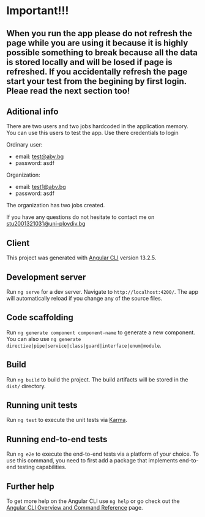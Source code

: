 # **Important!!!**

## When you run the app please do not refresh the page while you are using it because it is highly possible something to break because all the data is stored locally and will be losed if page is refreshed. If you accidentally refresh the page start your test from the begining by first login. Pleae read the next section too!

## Aditional info

There are two users and two jobs hardcoded in the application memory. You can use this users to test the app. Use there credentials to login

Ordinary user:

- email: test@abv.bg
- password: asdf

Organization:

- email: test1@abv.bg
- password: asdf

The organization has two jobs created.

If you have any questions do not hesitate to contact me on stu2001321031@uni-plovdiv.bg

## Client

This project was generated with [Angular CLI](https://github.com/angular/angular-cli) version 13.2.5.

## Development server

Run `ng serve` for a dev server. Navigate to `http://localhost:4200/`. The app will automatically reload if you change any of the source files.

## Code scaffolding

Run `ng generate component component-name` to generate a new component. You can also use `ng generate directive|pipe|service|class|guard|interface|enum|module`.

## Build

Run `ng build` to build the project. The build artifacts will be stored in the `dist/` directory.

## Running unit tests

Run `ng test` to execute the unit tests via [Karma](https://karma-runner.github.io).

## Running end-to-end tests

Run `ng e2e` to execute the end-to-end tests via a platform of your choice. To use this command, you need to first add a package that implements end-to-end testing capabilities.

## Further help

To get more help on the Angular CLI use `ng help` or go check out the [Angular CLI Overview and Command Reference](https://angular.io/cli) page.

